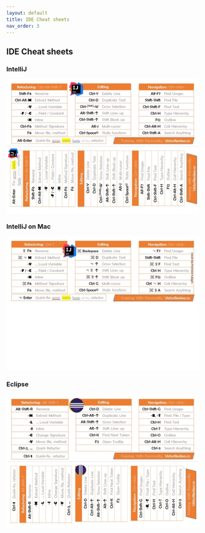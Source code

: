 ```yaml
---
layout: default
title: IDE Cheat sheets
nav_order: 3
---
```


## IDE Cheat sheets
### IntelliJ
![shortcuts-intellij](img/intellij-shortcuts.webp)

### IntelliJ on Mac
![shortcuts-intellij-mac](img/intellij-mac-shortcuts.webp)

### Eclipse
![shortcuts-eclipse](img/eclipse-shortcuts.webp)